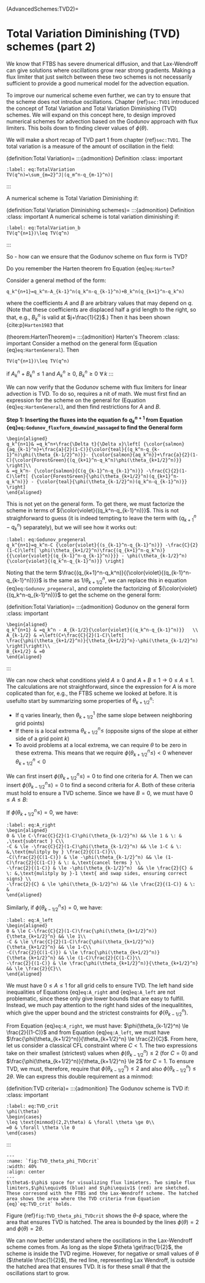 (AdvancedSchemes:TVD2)=
# Total Variation Diminishing (TVD) schemes (part 2)
We know that FTBS has severe dnumerical diffusion, and that Lax-Wendroff can give solutions where oscillations grow near strong gradients. Making a flux limiter that just switch between these two schemes is not necessarily sufficient to provide a good numerical model for the advection equation.

To improve our numerical scheme even further, we can try to ensure that the scheme does not introdue oscillations. Chapter {ref}`sec:TVD1` introduced the concept of Total Variation and Total Variation Diminishing (TVD) schemes. We will expand on this concept here, to design improved numerical schemes for advection based on the Godunov approach with flux limiters. This boils down to finding clever values of $\phi(\theta)$.

We will make a short recap of TVD part 1 from chapter {ref}`sec:TVD1`. The total variation is a measure of the amount of oscillation in the field:

(definition:Total Variation)=
:::{admonition} Definition
:class: important
```{math}
:label: eq:TotalVariation
TV(q^n)=\sum_{m=2}^J|(q_m^n-q_{m-1}^n)|
```
:::

A numerical scheme is Total Variation Diminishing if:

(definition:Total Variation Diminishing schemes)=
:::{admonition} Definition
:class: important
A numerical scheme is total variation diminishing if:
```{math}
:label: eq:TotalVariation_b
TV(q^{n+1})\leq TV(q^n)
```
:::

So - how can we ensure that the Godunov scheme on flux form is TVD? 

Do you remember the Harten theorem fro Equation {eq}`eq:Harten`?

Consider a general method of the form:

```{math}
q_k^{n+1}=q_k^n-A_{k-1}^n(q_k^n-q_{k-1}^n)+B_k^n(q_{k+1}^n-q_k^n)
```

where the coefficients $A$ and $B$ are arbitrary values that may depend on $q$. (Note that
these coefficients are displaced half a grid length to the right, so that, e.g., $B_k^n$ is valid at $j+\frac{1}{2}$.) Then it has been shown {cite:p}`Harten1983` that 

(theorem:HartenTheorem)=
:::{admonition} Harten's Theorem
:class: important
Consider a method on the general form (Equation {eq}`eq:HartenGeneral`). Then
```{math}
TV(q^{n+1})\leq TV(q^n)
```
if $A_k^n+B_k^n\leq 1$ and $A_k^n\geq 0$, $B_k^n \geq 0\,\, \forall\,k$
:::

We can now verify that the Godunov scheme with flux limiters for linear advection is TVD. To do so, requires a nit of math. We must first find an expression for the scheme on the general for (Equation {eq}`eq:HartenGeneral`), and then find restrictions for $A$ and $B$.

**Step 1: Inserting the fluxes into the equation fo $q_k^{n+1}$ from Equation {eq}`eq:Godunov_fluxform_downwind_massaged` to find the General form**

```{math}
\begin{aligned}
q_k^{n+1}& =q_k^n+\frac{\Delta t}{\Delta x}\left[ {\color{salmon}{aq_{k-1}^n}+\frac{a}{2}(1-C)}{\color{teal}{(q_k^n-q_{k-1}^n)\phi(\theta_{k-1/2}^n)}}- {\color{salmon}{aq_k^n}}+\frac{a}{2}(1-C){\color{ForestGreen}{(q_{k+1}^n-q_k^n)\phi(\theta_{k+1/2}^n)}}  \right]\\
& =q_k^n- {\color{salmon}{C(q_{k-1}^n-q_{k-1}^n)}} -\frac{C}{2}(1-C)\left[ {\color{ForestGreen}{\phi(\theta_{k+1/2}^n)(q_{k+1}^n-q_k^n)}} - {\color{teal}{\phi(\theta_{k-1/2}^n)(q_k^n-q_{k-1}^n)}} \right]
\end{aligned}
```

This is not yet on the general form. To get there, we must factorize the scheme in terms of ${\color{violet}{(q_k^n-q_{k-1}^n)}}$. This is not straighforward to guess (it is indeed tempting to leave the term with $(q_{k+1}^n-q_k^n)$ separately), but we will see how it works out:

```{math}
:label: eq:Godunov_pregeneral
q_k^{n+1}=q_k^n-C {\color{violet}{(s_{k-1}^n-q_{k-1}^n)}} -\frac{C}{2}(1-C)\left[ \phi(\theta_{k+1/2}^n)\frac{(q_{k+1}^n-q_k^n)}{{\color{violet}{(q_{k-1}^n-q_{k-1}^n)}}} - \phi(\theta_{k-1/2}^n){\color{violet}{(q_k^n-q_{k-1}^n)}} \right]
```

Noting that the term $\frac{(q_{k+1}^n-q_k^n)}{{\color{violet}{(q_{k-1}^n-q_{k-1}^n)}}}$ is the same as ${1}/{\theta_{k+1/2}^n}$, we can replace this in equation {eq}`eq:Godunov_pregeneral`, and complete the factorizing of ${\color{violet}{(q_k^n-q_{k-1}^n)}}$ to get the scheme on the general form:

(definition:Total Variation)=
:::{admonition} Godunov on the general form
:class: important
```{math}
\begin{aligned}
q_k^{n+1} & =q_k^n - A_{k-1/2}{\color{violet}{(q_k^n-q_{k-1}^n)}}   \\
A_{k-1/2} & =\left(C+\frac{C}{2}(1-C)\left[ \frac{\phi(\theta_{k+1/2}^n)}{\theta_{k+1/2}^n}-\phi(\theta_{k-1/2}^n) \right]\right)\\
B_{k+1/2} & =0
\end{aligned}
```
:::

We can now check what conditions yield $A\ge0$ and $A+B\le1\,\,\rightarrow\,\,0\le A \le 1$. The calculations are not straightforward, since the expression for $A$ is more coplicated than for, e.g., the FTBS scheme we looked at before. It is usefulto start by summarizing some properties of $\theta_{k+1/2}^n$:
* If q varies linearly, then $\theta_{k+1/2}^1$ (the same slope between neighboring grid points)
* If there is a local extrema $\theta_{k+1/2}^n\le$ (opposite signs of the slope at either side of a grid point $k$)
* To avoid problems at a local extrema, we can require $\theta$ to be zero in these extrema. This means that we require  $\phi(\theta_{k+1/2}^n\le)<0$ whenever $\theta_{k+1/2}^n<0$

We can first insert  $\phi(\theta_{k+1/2}^n\le)=0$ to find one criteria for $A$. Then we can insert  $\phi(\theta_{k-1/2}^n\le)=0$ to find a second criteria for $A$. Both of these criteria must hold to ensure a TVD scheme. Since we have $B=0$, we must have $0\le A\le B$:

If $\phi(\theta_{k+1/2}^n\le)=0$, we have:

```{math}
:label: eq:A_right
\begin{aligned}
0 & \le C-\frac{C}{2}(1-C)\phi(\theta_{k-1/2}^n) && \le 1 & \: & ,\text{subtract } C\\
-C & \le -\frac{C}{2}(1-C)\phi(\theta_{k-1/2}^n) && \le 1-C & \: &,\text{mulitply by } \frac{2}{C(1-C)}\\
-C(\frac{2}{C(1-C)}) & \le -\phi(\theta_{k-1/2}^n) && \le (1-C)\frac{2}{C(1-C)} & \: &,\text{cancel terms } \\
-\frac{2}{(1-C)} & \le -\phi(\theta_{k-1/2}^n)  && \le \frac{2}{C} & \: &,\text{mulitply by }-1 \text{ and swap sides, ensuring correct signs} \\
-\frac{2}{C} & \le \phi(\theta_{k-1/2}^n) && \le \frac{2}{(1-C)} & \: &
\end{aligned}
```



Similarly, if $\phi(\theta_{k-1/2}^n\le)=0$, we have:
```{math}
:label: eq:A_left
\begin{aligned}
0 & \le C-\frac{C}{2}(1-C)\frac{\phi(\theta_{k+1/2}^n)}{\theta_{k+1/2}^n} && \le 1\\
-C & \le \frac{C}{2}(1-C)\frac{\phi(\theta_{k+1/2}^n)}{\theta_{k+1/2}^n} && \le 1-C\\
-C(\frac{2}{C(1-C)}) & \le \frac{\phi(\theta_{k+1/2}^n)}{\theta_{k+1/2}^n} && \le (1-C)\frac{2}{C(1-C)}\\
-\frac{2}{(1-C)} & \le \frac{\phi(\theta_{k+1/2}^n)}{\theta_{k+1/2}^n} && \le \frac{2}{C}\\
\end{aligned}
```

We must have $0\le A \le 1$ for all grid cells to ensure TVD. The left hand side inequalities of Equations {eq}`eq:A_right` and {eq}`eq:A_left` are not problematic, since these only give lower bounds that are easy to fulfill. Instead, we much pay attention to the right hand sides of the inequalitites, which give the upper bound and the strictest constraints for $\phi(\theta_{k-1/2}^n)$.

From Equation {eq}`eq:A_right`, we must have: $\phi(\theta_{k-1/2}^n) \le \frac{2}{(1-C)}$ and from Equation {eq}`eq:A_left`, we must have $\frac{\phi(\theta_{k+1/2}^n)}{\theta_{k+1/2}^n} \le \frac{2}{C}$. From here, let us consider a classical CFL constraint where $C<1$. The two expressions take on their smallest (strictest) values when $\phi(\theta_{k-1/2}^n) \le 2$ (for $C=0$) and $\frac{\phi(\theta_{k+1/2}^n)}{\theta_{k+1/2}^n} \le 2$ for $C=1$. To ensure TVD, we must, therefore, require that $\phi(\theta_{k-1/2}^n)\le2$ and also $\phi(\theta_{k-1/2}^n)\le2\theta$. We can express this double requirement as a minmod:

(definition:TVD criteria)=
:::{admonition} The Godunov scheme is TVD if:
:class: important
```{math}
:label: eq:TVD_crit
\phi(\theta) 
\begin{cases} 
\leq \text{minmod}(2,2\theta) & \forall \theta \ge 0\\
=0 & \forall \theta \le 0
\end{cases} 
```
:::

```{figure} ./TVD2.png
---
:name: `fig:TVD_theta_phi_TVDcrit`
:width: 40%
:align: center
---
$\theta$-$\phi$ space for visualizing flux limieters. Two simple flux limiters,$\phi\equiv0$ (blue) and $\phi\equiv1$ (red) are sketched. These corresond with the FTBS and the Lax-Wendroff scheme. The hatched area shows the area where the TVD criteria from Equation {eq}`eq:TVD_crit` holds.  
```

Figure {ref}`fig:TVD_theta_phi_TVDcrit` shows the $\theta$-$\phi$ space, where the area that ensures TVD is hatched. The area is bounded by the lines $\phi(\theta)= 2$ and $\phi(\theta)= 2\theta$.  

We can now better understand where the oscillations in the Lax-Wendroff scheme comes from. As long as the slope $\theta \ge\frac{1}{2}$, the scheme is inside the TVD regime. However, for negative or small values of $\theta$ ($\theta\le \frac{1}{2}$), the red line, representing Lax Wendroff, is outside the hatched area that ensures TVD. It is for these small $\theta$ that the oscillations start to grow.